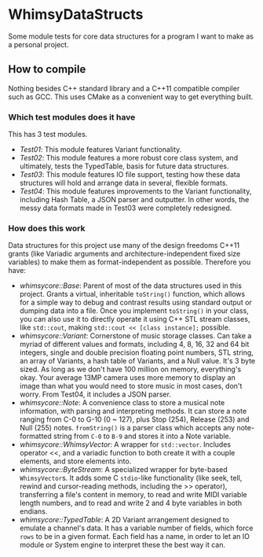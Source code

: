 # WhimsyDataStructs #
Some module tests for core data structures for a program I want to make as a personal project.

## How to compile ##
Nothing besides C++ standard library and a C++11 compatible compiler such as GCC. This uses CMake as a convenient way to get everything built.

### Which test modules does it have ###
This has 3 test modules.
- _Test01_: This module features Variant functionality.
- _Test02_: This module features a more robust core class system, and ultimately, tests the TypedTable, basis for future data structures.
- _Test03_: This module features IO file support, testing how these data structures will hold and arrange data in several, flexible formats.
- _Test04_: This module features improvements to the Variant functionality, including Hash Table, a JSON parser and outputter. In other words, the messy data formats made in Test03 were completely redesigned.

### How does this work ###
Data structures for this project use many of the design freedoms C++11 grants (like Variadic arguments and architecture-independent fixed size
variables) to make them as format-independent as possible.
Therefore you have:
- _whimsycore::Base_: Parent of most of the data structures used in this project. Grants a virtual, inheritable `toString()` function, which allows
for a simple way to debug and contrast results using standard output or dumping data into a file. Once you implement `toString()` in your class, you
can also use it to directly operate it using C++ STL stream classes, like `std::cout`, making `std::cout << [class instance];` possible.
- _whimsycore::Variant_: Cornerstone of music storage classes. Can take a myriad of different values and formats, including 4, 8, 16, 32 and 64 bit integers,
single and double precision floating point numbers, STL string, an array of Variants, a hash table of Variants, and a Null value. It's 3 byte sized. As long as we don't have 100 million on memory,
everything's okay. Your average 13MP camera uses more memory to display an image than what you would need to store music in most cases, don't worry. From Test04, it includes a JSON parser.
- _whimsycore::Note_: A convenience class to store a musical note information, with parsing and interpreting methods. It can store a note ranging from C-0 to G-10 (0 ~ 127),
plus Stop (254), Release (253) and Null (255) notes. `fromString()` is a parser class which accepts any note-formatted string from `C-0` to `B-9` and stores it into a Note variable.
- _whimsycore::WhimsyVector_: A wrapper for `std::vector`. Includes operator <<, and a variadic function to both create it with a couple elements, and store elements into.
- _whimsycore::ByteStream_: A specialized wrapper for byte-based `WhimsyVector`s. It adds some C `stdio`-like functionality (like seek, tell, rewind and cursor-reading methods, including the >> operator),
transferring a file's content in memory, to read and write MIDI variable length numbers, and to read and write 2 and 4 byte variables in both endians.
- _whimsycore::TypedTable_: A 2D Variant arrangement designed to emulate a channel's data. It has a variable number of fields, which force `rows` to be in a given format. Each field has a name, in order to
let an IO module or System engine to interpret these the best way it can.

